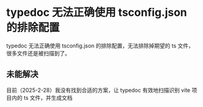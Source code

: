 # typedoc 无法正确使用 tsconfig.json 的排除配置

typedoc 无法正确使用 tsconfig.json 的排除配置，无法排除掉期望的 ts 文件，很多文件还是被扫描到了。

## 未能解决

目前（2025-2-28）我没有找到合适的方案，让 typedoc 有效地扫描识别 vite 项目内的 ts 文件，并生成文档
